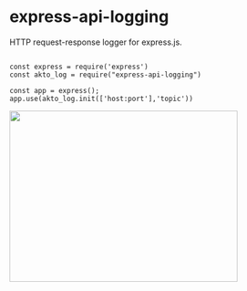 # express-api-logging

HTTP request-response logger for express.js.


```

const express = require('express')
const akto_log = require("express-api-logging")

const app = express();
app.use(akto_log.init(['host:port'],'topic'))

```

<a href="url"><img src="https://user-images.githubusercontent.com/47858003/139131039-f7b9044f-e8bc-442f-bebc-49a844b07abc.png" align="center" height="300" width="400" ></a>

